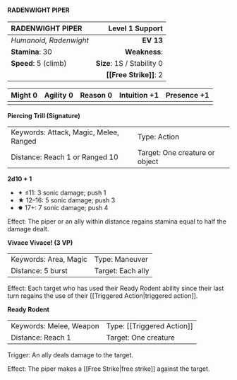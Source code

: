 #### RADENWIGHT PIPER

| RADENWIGHT PIPER       |        **Level 1 Support** |
| :--------------------- | -------------------------: |
| *Humanoid, Radenwight* |                  **EV 13** |
| **Stamina**: 30        |              **Weakness**: |
| **Speed**: 5 (climb)   | **Size**: 1S / Stability 0 |
|                        |     **[[Free Strike]]**: 2 |

| **Might** 0 | **Agility** 0 | **Reason** 0 | **Intuition** +1 | **Presence** +1 |
| ----------- | ------------- | ------------ | ---------------- | --------------- |
|             |               |              |                  |                 |

**Piercing Trill (Signature)**

|                                        |                                |
| :------------------------------------- | :----------------------------- |
| Keywords: Attack, Magic, Melee, Ranged | Type: Action                   |
| Distance: Reach 1 or Ranged 10         | Target: One creature or object |

**2d10 + 1**

- ✦ ≤11: 3 sonic damage; push 1
- ★ 12–16: 5 sonic damage; push 3
- ✸ 17+: 7 sonic damage; push 4

Effect: The piper or an ally within distance regains stamina equal to half the damage dealt.

**Vivace Vivace! (3 VP)**

|                       |                   |
| :-------------------- | :---------------- |
| Keywords: Area, Magic | Type: Maneuver    |
| Distance: 5 burst     | Target: Each ally |

Effect: Each target who has used their Ready Rodent ability since their last turn regains the use of their [[Triggered Action|triggered action]].

**Ready Rodent**

|                         |                            |
| :---------------------- | :------------------------- |
| Keywords: Melee, Weapon | Type: [[Triggered Action]] |
| Distance: Reach 1       | Target: One creature       |

Trigger: An ally deals damage to the target.

Effect: The piper makes a [[Free Strike|free strike]] against the target.
